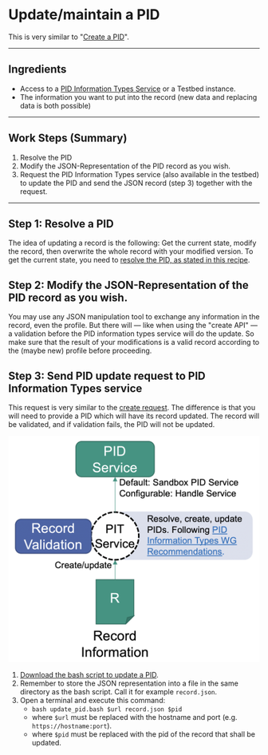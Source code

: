 # Update/maintain a PID

This is very similar to "[Create a PID](./create.md)".

---

## Ingredients

- Access to a [PID Information Types Service]((../appendix/appendix_pit.md)) or a Testbed instance.
- The information you want to put into the record (new data and replacing data is both possible)

---

## Work Steps (Summary)

1. Resolve the PID
2. Modify the JSON-Representation of the PID record as you wish.
3. Request the PID Information Types service (also available in the testbed) to update the PID and send the JSON record (step 3) together with the request.

---

## Step 1: Resolve a PID

The idea of updating a record is the following: Get the current state, modify the record, then overwrite the whole record with your modified version. To get the current state, you need to [resolve the PID, as stated in this recipe](./resolve.md).

## Step 2: Modify the JSON-Representation of the PID record as you wish.

You may use any JSON manipulation tool to exchange any information in the record, even the profile. But there will — like when using the "create API" — a validation before the PID information types service will do the update. So make sure that the result of your modifications is a valid record according to the (maybe new) profile before proceeding.

## Step 3: Send PID update request to PID Information Types service

This request is very similar to the [create request](./create.md). The difference is that you will need to provide a PID which will have its record updated. The record will be validated, and if validation fails, the PID will not be updated.

![The testbed validates records before creating or updating PIDs.](../images/testbed_create_update.png)

1. [Download the bash script to update a PID](./update_pid.bash).
2. Remember to store the JSON representation into a file in the same directory as the bash script. Call it for example `record.json`.
3. Open a terminal and execute this command:
    - `bash update_pid.bash $url record.json $pid`
    - where `$url` must be replaced with the hostname and port (e.g. `https://hostname:port`).
    - where `$pid` must be replaced with the pid of the record that shall be updated.

